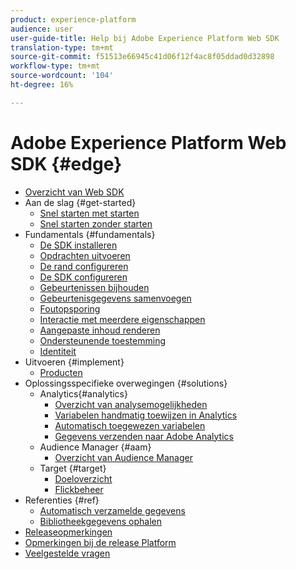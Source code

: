 ```yaml
---
product: experience-platform
audience: user
user-guide-title: Help bij Adobe Experience Platform Web SDK
translation-type: tm+mt
source-git-commit: f51513e66945c41d06f12f4ac8f05ddad0d32898
workflow-type: tm+mt
source-wordcount: '104'
ht-degree: 16%

---
```



# Adobe Experience Platform Web SDK {#edge}

* [Overzicht van Web SDK](home.md)
* Aan de slag {#get-started}
   * [Snel starten met starten](getting-started/quick-start-with-launch.md)
   * [Snel starten zonder starten](getting-started/quick-start-without-launch.md)
* Fundamentals {#fundamentals}
   * [De SDK installeren](fundamentals/installing-the-sdk.md)
   * [Opdrachten uitvoeren](fundamentals/executing-commands.md)
   * [De rand configureren](fundamentals/edge-configuration.md)
   * [De SDK configureren](fundamentals/configuring-the-sdk.md)
   * [Gebeurtenissen bijhouden](fundamentals/tracking-events.md)
   * [Gebeurtenisgegevens samenvoegen](fundamentals/merging-event-data.md)
   * [Foutopsporing](fundamentals/debugging.md)
   * [Interactie met meerdere eigenschappen](fundamentals/interacting-with-multiple-properties.md)
   * [Aangepaste inhoud renderen](fundamentals/rendering-personalization-content.md)
   * [Ondersteunende toestemming](fundamentals/supporting-consent.md)
   * [Identiteit](fundamentals/identity.md)
* Uitvoeren {#implement}
   * [Producten](what-to-implement/commerce.md)
* Oplossingsspecifieke overwegingen {#solutions}
   * Analytics{#analytics}  
      * [Overzicht van analysemogelijkheden](solution-specific/analytics/analytics-overview.md)
      * [Variabelen handmatig toewijzen in Analytics](solution-specific/analytics/manually-mapping-variables.md)
      * [Automatisch toegewezen variabelen](solution-specific/analytics/automatically-mapped-vars.md)
      * [Gegevens verzenden naar Adobe Analytics](solution-specific/analytics/link-tracking.md)
   * Audience Manager {#aam}
      * [Overzicht van Audience Manager](solution-specific/audience-manager/audience-manager-overview.md)
   * Target {#target}
      * [Doeloverzicht](solution-specific/target/target-overview.md)
      * [Flickbeheer](solution-specific/target/flicker-management.md)
* Referenties {#ref}
   * [Automatisch verzamelde gegevens](reference/automatic-information.md)
   * [Bibliotheekgegevens ophalen](reference/retrieving-library-information.md)
* [Releaseopmerkingen](release-notes.md)
* [Opmerkingen bij de release Platform](https://www.adobe.com/go/platform-release-notes-en)
* [Veelgestelde vragen](getting-started/web-sdk-faq.md)